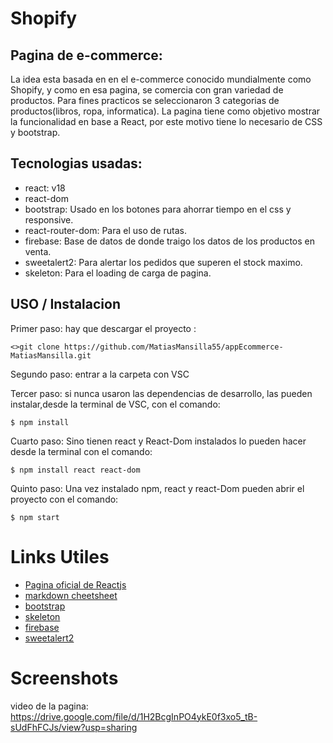 # Shopify
## Pagina de e-commerce:
La idea esta basada en en el e-commerce conocido mundialmente como Shopify, y como en esa pagina, se comercia con gran variedad de productos. Para fines practicos se seleccionaron 3 categorias de productos(libros, ropa, informatica). 
La pagina tiene como objetivo mostrar la funcionalidad en base a React, por este motivo tiene lo necesario de CSS y bootstrap. 


## Tecnologias usadas:

* react: v18 
* react-dom
* bootstrap: Usado en los botones para ahorrar tiempo en el css y  responsive.
* react-router-dom: Para el uso de rutas.
* firebase: Base de datos de donde traigo los datos de los productos en venta.
* sweetalert2: Para alertar los pedidos que superen el stock maximo.
* skeleton: Para el loading de carga de pagina.

## USO / Instalacion
Primer paso: hay que descargar el proyecto :
```
<>git clone https://github.com/MatiasMansilla55/appEcommerce-MatiasMansilla.git
```
Segundo paso: entrar a la carpeta con VSC

Tercer paso: si nunca usaron las dependencias de desarrollo, las pueden instalar,desde la terminal de VSC, con el comando:

```
$ npm install
```

Cuarto paso: Sino tienen react y React-Dom instalados lo pueden hacer desde la terminal con el  comando:

```
$ npm install react react-dom
```
Quinto paso: Una vez instalado npm, react y react-Dom pueden abrir el proyecto con el comando:

```
$ npm start
```




# Links Utiles
* [Pagina oficial de Reactjs](https://es.reactjs.org/)
* [markdown cheetsheet](https://github.com/adam-p/markdown-here/wiki/Markdown-Cheatsheet)
* [bootstrap](https://getbootstrap.com/docs/5.1/getting-started/introduction/)
* [skeleton](https://www.npmjs.com/package/react-loading-skeleton)
* [firebase](https://firebase.google.com/?hl=es-419&gclid=CjwKCAjwt7SWBhAnEiwAx8ZLanZfa-K82cB6_dUDjSdzf0SRh_kHyu6C2Qb1le3Vz-FSA0BwP_6rLxoC2iQQAvD_BwE&gclsrc=aw.ds)
* [sweetalert2](https://sweetalert2.github.io/)
# Screenshots
video de la pagina:
https://drive.google.com/file/d/1H2BcgInPO4ykE0f3xo5_tB-sUdFhFCJs/view?usp=sharing

